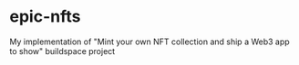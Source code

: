 # epic-nfts
My implementation of "Mint your own NFT collection and ship a Web3 app to show" buildspace project
